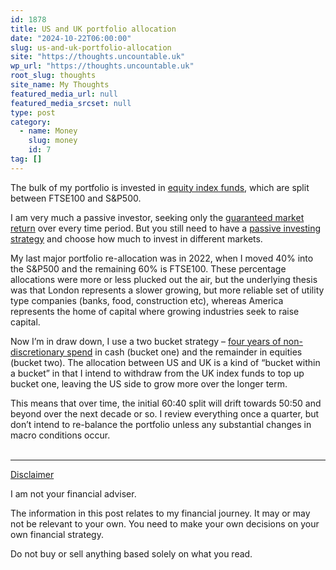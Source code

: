 ```yaml
---
id: 1878
title: US and UK portfolio allocation
date: "2024-10-22T06:00:00"
slug: us-and-uk-portfolio-allocation
site: "https://thoughts.uncountable.uk"
wp_url: "https://thoughts.uncountable.uk"
root_slug: thoughts
site_name: My Thoughts
featured_media_url: null
featured_media_srcset: null
type: post
category:
  - name: Money
    slug: money
    id: 7
tag: []
---
```



<p>The bulk of my portfolio is invested in <a href="https://thoughts.uncountable.uk/why-i-invest-in-stocks/" data-type="post" data-id="1444">equity index funds</a>, which are split between FTSE100 and S&amp;P500.</p>



<p>I am very much a passive investor, seeking only the <a href="https://thoughts.uncountable.uk/guaranteed-market-return/" data-type="post" data-id="456">guaranteed market return</a> over every time period.  But you still need to have a <a href="https://thoughts.uncountable.uk/choosing-a-passive-strategy/" data-type="post" data-id="838">passive investing strategy</a> and choose how much to invest in different markets.</p>



<p>My last major portfolio re-allocation was in 2022, when I moved 40% into the S&amp;P500 and the remaining 60% is FTSE100.  These percentage allocations were more or less plucked out the air, but the underlying thesis was that London represents a slower growing, but more reliable set of utility type companies (banks, food, construction etc), whereas America represents the home of capital where growing industries seek to raise capital.</p>



<p>Now I&#8217;m in draw down, I use a two bucket strategy &#8211; <a href="https://thoughts.uncountable.uk/holding-cash-in-drawdown/" data-type="post" data-id="1798">four years of non-discretionary spend</a> in cash (bucket one) and the remainder in equities (bucket two).  The allocation between US and UK is a kind of &#8220;bucket within  a bucket&#8221; in that I intend to withdraw from the UK index funds to top up bucket one, leaving the US side to grow more over the longer term.</p>



<p>This means that over time, the initial 60:40 split will drift towards 50:50 and beyond over the next decade or so.  I review everything once a quarter, but don&#8217;t intend to re-balance the portfolio unless any substantial changes in macro conditions occur.</p>
<br /><!-- wp:group {"layout":{"type":"constrained"}} -->
<div class="wp-block-group"><!-- wp:separator {"style":{"spacing":{"margin":{"top":"var:preset|spacing|40","bottom":"0"}}}} -->
<hr class="wp-block-separator has-alpha-channel-opacity" style="margin-top:var(--wp--preset--spacing--40);margin-bottom:0"/>
<!-- /wp:separator -->

<!-- wp:paragraph {"style":{"typography":{"textDecoration":"underline"}}} -->
<p style="text-decoration:underline">Disclaimer</p>
<!-- /wp:paragraph -->

<!-- wp:paragraph -->
<p>I am not your financial adviser.   </p>
<!-- /wp:paragraph -->

<!-- wp:paragraph -->
<p>The information in this post relates to my financial journey.  It may or may not be relevant to your own.  You need to make your own decisions on your own financial strategy.</p>
<!-- /wp:paragraph -->

<!-- wp:paragraph -->
<p>Do not buy or sell anything based solely on what you read.</p>
<!-- /wp:paragraph --></div>
<!-- /wp:group -->
